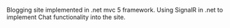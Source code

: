 Blogging site implemented in .net mvc 5 framework. 
Using SignalR in .net to implement Chat functionality into the site. 
